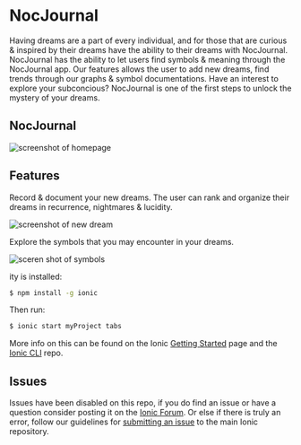 NocJournal 
=====================

Having dreams are a part of every individual, and for those that are curious & inspired by their dreams have the ability to  their dreams with NocJournal. NocJournal has the ability to let users find symbols & meaning through the NocJournal app. Our features allows the user to add new dreams, find trends through our graphs & symbol documentations. Have an interest to explore your subconcious? NocJournal is one of the first steps to unlock the mystery of your dreams. 
## NocJournal 
![screenshot of homepage](https://user-images.githubusercontent.com/24262724/26952250-7c7a159c-4c59-11e7-8683-4d30be8e0b1a.png)






## Features 

Record & document your new dreams. The user can rank and organize their dreams in recurrence, nightmares & lucidity.  

![screenshot of new dream](https://user-images.githubusercontent.com/24262724/26952462-6a3abfac-4c5a-11e7-99a3-9cc0d45367d5.png)

Explore the symbols that you may encounter in your dreams. 

![sceren shot of symbols](https://user-images.githubusercontent.com/24262724/26952907-588a0b30-4c5c-11e7-821d-aa253698616f.png)



ity is installed:
```bash
$ npm install -g ionic
```

Then run: 

```bash
$ ionic start myProject tabs
```

More info on this can be found on the Ionic [Getting Started](http://ionicframework.com/getting-started) page and the [Ionic CLI](https://github.com/driftyco/ionic-cli) repo.

## Issues
Issues have been disabled on this repo, if you do find an issue or have a question consider posting it on the [Ionic Forum](http://forum.ionicframework.com/).  Or else if there is truly an error, follow our guidelines for [submitting an issue](http://ionicframework.com/submit-issue/) to the main Ionic repository.
